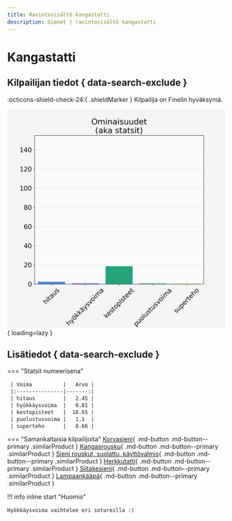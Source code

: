 ```yaml
---
title: Ravintosisältö kangastatti
description: Sienet | ravintosisältö kangastatti
---
```


# Kangastatti


## Kilpailijan tiedot { data-search-exclude }

:octicons-shield-check-24:{ .shieldMarker } Kilpailija on Finelin hyväksymä.

![Kangastatti](./images/kangastatti.png){ loading=lazy }

## Lisätiedot { data-search-exclude }
=== "Statsit numeerisena"

     | Voima          |   Arvo |
     |:---------------|-------:|
     | hitaus         |   2.45 |
     | hyökkäysvoima  |   0.81 |
     | kestopisteet   |  18.65 |
     | puolustusvoima |   1.1  |
     | superteho      |   0.66 |

=== "Samankaltaisia kilpailijoita"
    [Korvasieni](/korvasieni){ .md-button .md-button--primary .similarProduct }
    [Kangasrousku](/kangasrousku){ .md-button .md-button--primary .similarProduct }
    [Sieni rouskut, suolattu, käyttövalmis](/sieni-rouskut-suolattu-kayttovalmis){ .md-button .md-button--primary .similarProduct }
    [Herkkutatti](/herkkutatti){ .md-button .md-button--primary .similarProduct }
    [Siitakesieni](/siitakesieni){ .md-button .md-button--primary .similarProduct }
    [Lampaankääpä](/lampaankaapa){ .md-button .md-button--primary .similarProduct }

!!! info inline start "Huomio"

    Hyökkäysvoima vaihtelee eri sotureilla :)
